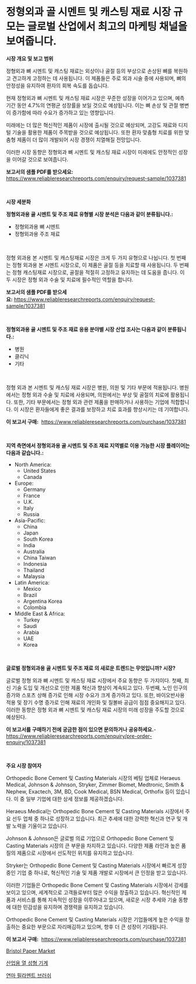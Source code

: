 <p><h1>정형외과 골 시멘트 및 캐스팅 재료 시장 규모는 글로벌 산업에서 최고의 마케팅 채널을 보여줍니다.</h1></p><p><strong>시장 개요 및 보고 범위</strong></p>
<p><p>정형외과 뼈 시멘트 및 캐스팅 재료는 외상이나 골절 등의 부상으로 손상된 뼈를 복원하고 견고하게 고정하는 데 사용됩니다. 이 제품들은 주로 외과 시술 중에 사용되며, 뼈의 안정성을 유지하여 환자의 회복 속도를 돕습니다.</p><p>현재 정형외과 뼈 시멘트 및 캐스팅 재료 시장은 꾸준한 성장을 이어가고 있으며, 예측 기간 동안 4.7%의 연평균 성장률을 보일 것으로 예상됩니다. 이는 뼈 손상 및 관절 병변이 증가함에 따라 수요가 증가하고 있는 영향입니다.</p><p>미래에는 더 많은 혁신적인 제품이 시장에 출시될 것으로 예상되며, 고강도 재료와 디지털 기술을 활용한 제품이 주목받을 것으로 예상됩니다. 또한 환자 맞춤형 치료를 위한 맞춤형 제품이 더 많이 개발되어 시장 경쟁이 치열해질 전망입니다.</p><p>이러한 시장 동향은 정형외과 뼈 시멘트 및 캐스팅 재료 시장이 미래에도 안정적인 성장을 이어갈 것으로 보여줍니다.</p></p>
<p><strong>보고서의 샘플 PDF를 받으세요:</strong> <a href="https://www.reliableresearchreports.com/enquiry/request-sample/1037381">https://www.reliableresearchreports.com/enquiry/request-sample/1037381</a></p>
<p>&nbsp;</p>
<p><strong>시장 세분화</strong></p>
<p><strong>정형외과용 골 시멘트 및 주조 재료 유형별 시장 분석은 다음과 같이 분류됩니다.:</strong></p>
<p><ul><li>정형외과용 뼈 시멘트</li><li>정형외과용 주조 재료</li></ul></p>
<p>&nbsp;</p>
<p><p>정형 외과용 본 시멘트 및 캐스팅재료 시장은 크게 두 가지 유형으로 나뉩니다. 첫 번째는 정형 외과용 본 시멘트 시장으로, 이 제품은 골절 등을 치료할 때 사용됩니다. 두 번째는 정형 캐스팅재료 시장으로, 골절을 적절히 고정하고 유지하는 데 도움을 줍니다. 이 두 시장은 정형 외과 수술 및 치료에 필수적인 역할을 합니다.</p></p>
<p><strong>보고서의 샘플 PDF를 받으세요:</strong>&nbsp;<a href="https://www.reliableresearchreports.com/enquiry/request-sample/1037381">https://www.reliableresearchreports.com/enquiry/request-sample/1037381</a></p>
<p>&nbsp;</p>
<p><strong> 정형외과용 골 시멘트 및 주조 재료 응용 분야별 시장 산업 조사는 다음과 같이 분류됩니다.:</strong></p>
<p><ul><li>병원</li><li>클리닉</li><li>기타</li></ul></p>
<p>&nbsp;</p>
<p><p>정형 외과 본 시멘트 및 캐스팅 재료 시장은 병원, 의원 및 기타 부문에 적용됩니다. 병원에서는 정형 외과 수술 및 치료에 사용되며, 의원에서는 부상 및 골절의 치료에 활용됩니다. 또한, 기타 부문에서는 정형 외과 관련 제품을 판매하거나 사용하는 기업에 적합합니다. 이 시장은 환자들에게 좋은 결과를 보장하고 치료 효과를 향상시키는 데 기여합니다.</p></p>
<p><strong>이 보고서 구매:</strong>&nbsp; <a href="https://www.reliableresearchreports.com/purchase/1037381">https://www.reliableresearchreports.com/purchase/1037381</a></p>
<p>&nbsp;</p>
<p><strong>지역 측면에서 정형외과용 골 시멘트 및 주조 재료 지역별로 이용 가능한 시장 플레이어는 다음과 같습니다.:</strong></p>
<p><ul>
    <li>
        North America:
        <ul>
            <li>United States</li>
            <li>Canada</li>
        </ul>
    </li>
    <li>
        Europe:
        <ul>
            <li>Germany</li>
            <li>France</li>
            <li>U.K.</li>
            <li>Italy</li>
            <li>Russia</li>
        </ul>
    </li>
    <li>
        Asia-Pacific:
        <ul>
            <li>China</li>
            <li>Japan</li>
            <li>South Korea</li>
            <li>India</li>
            <li>Australia</li>
            <li>China Taiwan</li>
            <li>Indonesia</li>
            <li>Thailand</li>
            <li>Malaysia</li>
        </ul>
    </li>
    <li>
        Latin America:
        <ul>
            <li>Mexico</li>
            <li>Brazil</li>
            <li>Argentina Korea</li>
            <li>Colombia</li>
        </ul>
    </li>
    <li>
        Middle East & Africa:
        <ul>
            <li>Turkey</li>
            <li>Saudi</li>
            <li>Arabia</li>
            <li>UAE</li>
            <li>Korea</li>
        </ul>
    </li>
    </ul></p>
<p>&nbsp;</p>
<p><strong>글로벌 정형외과용 골 시멘트 및 주조 재료 의 새로운 트렌드는 무엇입니까? 시장?</strong></p>
<p><p>글로벌 정형 외과 뼈 시멘트 및 캐스팅 재료 시장에서 주요 동향은 두 가지이다. 첫째, 최신 기술 도입 및 개선으로 인한 제품 혁신과 향상이 계속되고 있다. 두번째, 노인 인구의 증가와 스포츠 상해 증가로 인해 시장 수요가 크게 증가하고 있다. 또한, 바이오반사용 적용 및 장기 수명 증가로 인해 재료의 개인화 및 질볼바 공급이 점점 중요해지고 있다. 이러한 동향은 정형 외과 뼈 시멘트 및 캐스팅 재료 시장의 미래 성장을 주도할 것으로 예상된다.</p></p>
<p><strong>이 보고서를 구매하기 전에 궁금한 점이 있으면 문의하거나 공유하세요.</strong>- <a href="https://www.reliableresearchreports.com/enquiry/pre-order-enquiry/1037381">https://www.reliableresearchreports.com/enquiry/pre-order-enquiry/1037381</a></p>
<p>&nbsp;</p>
<p><strong>주요 시장 참여자</strong></p>
<p><p>Orthopedic Bone Cement 및 Casting Materials 시장의 베팅 업체로 Heraeus Medical, Johnson & Johnson, Stryker, Zimmer Biomet, Medtronic, Smith & Nephew, Exactech, 3M, BD, Cook Medical, BSN Medical, Orthofix 등이 있습니다. 이 중 일부 기업에 대한 상세 정보를 제공하겠습니다.</p><p>Heraeus Medical는 Orthopedic Bone Cement 및 Casting Materials 시장에서 주요 선두 업체 중 하나로 성장하고 있습니다. 최근 추세에 대한 강력한 혁신과 연구 및 개발 노력을 기울이고 있습니다.</p><p>Johnson & Johnson은 글로벌 의료 기업으로 Orthopedic Bone Cement 및 Casting Materials 시장의 큰 부문을 차지하고 있습니다. 다양한 제품 라인과 높은 품질의 제품으로 시장에서 선도적인 위치를 유지하고 있습니다.</p><p>Stryker는 Orthopedic Bone Cement 및 Casting Materials 시장에서 빠르게 성장 중인 기업 중 하나로, 혁신적인 기술 및 제품 개발로 시장에서 큰 인정을 받고 있습니다.</p><p>이러한 기업들은 Orthopedic Bone Cement 및 Casting Materials 시장에서 강세를 보이고 있으며, 세계적으로 고객들로부터 많은 수익을 창출하고 있습니다. 혁신적인 제품과 서비스를 통해 지속적인 성장을 이루어내고 있으며, 새로운 시장 추세와 기술 동향에 대한 민감성을 유지하며 경쟁력을 유지하고 있습니다.</p><p>Orthopedic Bone Cement 및 Casting Materials 시장은 기업들에게 높은 수익을 창출하는 중요한 부문으로 자리매김하고 있으며, 향후 더 큰 성장이 기대됩니다.</p></p>
<p><strong>이 보고서 구매:</strong>&nbsp;&nbsp;<a href="https://www.reliableresearchreports.com/purchase/1037381">https://www.reliableresearchreports.com/purchase/1037381</a></p>
<p><p><a href="https://ivy-potential-64b.notion.site/Bristol-Paper-Market-Analysis-and-Market-Size-Global-Industry-Overview-Market-Segmentation-and-For-706ae36f4b3c4c478a99f56e79754722">Bristol Paper Market</a></p><p><a href="https://medium.com/@everettilkinson56562023/quot-2024%EB%85%84%EB%B6%80%ED%84%B0-2031%EB%85%84%EA%B9%8C%EC%A7%80%EC%9D%98-%EA%B8%B0%EA%B0%84-%EB%8F%99%EC%95%88-%EC%98%88%EC%B8%A1%EB%90%9C-%EC%82%B0%EC%97%85-%EC%97%B4%EA%B0%80%EA%B3%B5-%EA%B8%B0%EA%B3%84-%EC%8B%9C%EC%9E%A5-%EB%B6%84%EC%84%9D-%EB%B0%8F-%EA%B7%9C%EB%AA%A8-quot-360e8d7ef8bd">산업용 열 성형 기계</a></p><p><a href="https://medium.com/@adonispellea2022/%EC%97%B0%EB%A7%A5-%EC%84%AC%EC%9C%A0-%EB%B8%8C%EB%9F%AC%EC%8B%9C-%EC%8B%9C%EC%9E%A5-%EC%A1%B0%EC%82%AC-%EB%B3%B4%EA%B3%A0%EC%84%9C-%EA%B7%B8-%EC%97%AD%EC%82%AC-%EB%B0%8F-2024%EB%85%84%EB%B6%80%ED%84%B0-2031%EB%85%84%EA%B9%8C%EC%A7%80%EC%9D%98-%EC%98%88%EC%B8%A1-71a37c05c1c7">연마 필라멘트 브러쉬</a></p></p>
